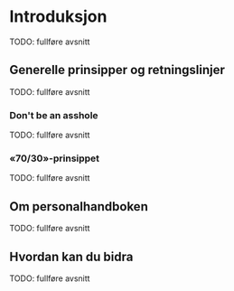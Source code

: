 # Introduksjon

TODO: fullføre avsnitt


## Generelle prinsipper og retningslinjer

TODO: fullføre avsnitt

### Don't be an asshole

TODO: fullføre avsnitt


### «70/30»-prinsippet

TODO: fullføre avsnitt


## Om personalhandboken

TODO: fullføre avsnitt

## Hvordan kan du bidra

TODO: fullføre avsnitt